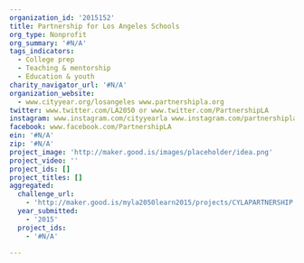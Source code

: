 ```yaml
---
organization_id: '2015152'
title: Partnership for Los Angeles Schools
org_type: Nonprofit
org_summary: '#N/A'
tags_indicators:
  - College prep
  - Teaching & mentorship
  - Education & youth
charity_navigator_url: '#N/A'
organization_website:
  - www.cityyear.org/losangeles www.partnershipla.org
twitter: www.twitter.com/LA2050 or www.twitter.com/PartnershipLA
instagram: www.instagram.com/cityyearla www.instagram.com/partnershipla
facebook: www.facebook.com/PartnershipLA
ein: '#N/A'
zip: '#N/A'
project_image: 'http://maker.good.is/images/placeholder/idea.png'
project_video: ''
project_ids: []
project_titles: []
aggregated:
  challenge_url:
    - 'http://maker.good.is/myla2050learn2015/projects/CYLAPARTNERSHIP.html'
  year_submitted:
    - '2015'
  project_ids:
    - '#N/A'

---
```

